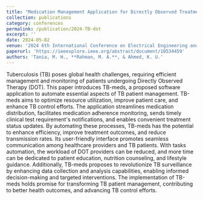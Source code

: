 ```yaml
---
title: "Medication Management Application for Directly Observed Treatment of TB Patients"
collection: publications
category: conferences
permalink: /publication/2024-TB-dot
excerpt: ''
date: 2024-05-02
venue: '2024 6th International Conference on Electrical Engineering and Information & Communication Technology (ICEEICT)'
paperurl: 'https://ieeexplore.ieee.org/abstract/document/10534459'
authors: 'Tania, M. H., **Rahman, M. A.**, & Ahmed, K. U.'
---
```


Tuberculosis (TB) poses global health challenges, requiring efficient management and monitoring of patients undergoing Directly Observed Therapy (DOT). This paper introduces TB-meds, a proposed software application to automate essential aspects of TB patient management. TB-meds aims to optimize resource utilization, improve patient care, and enhance TB control efforts. The application streamlines medication distribution, facilitates medication adherence monitoring, sends timely clinical test requirement's notifications, and enables convenient treatment status updates. By automating these processes, TB-meds has the potential to enhance efficiency, improve treatment outcomes, and reduce transmission rates. Its user-friendly interface promotes seamless communication among healthcare providers and TB patients. With tasks automation, the workload of DOT providers can be reduced, and more time can be dedicated to patient education, nutrition counseling, and lifestyle guidance. Additionally, TB-meds proposes to revolutionize TB surveillance by enhancing data collection and analysis capabilities, enabling informed decision-making and targeted interventions. The implementation of TB-meds holds promise for transforming TB patient management, contributing to better health outcomes, and advancing TB control efforts.

